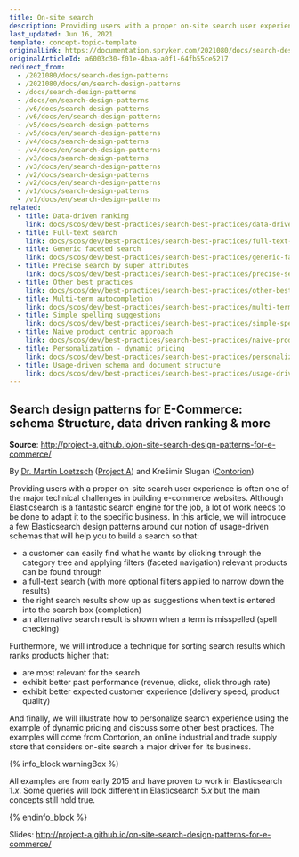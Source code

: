 ```yaml
---
title: On-site search
description: Providing users with a proper on-site search user experience is often one of the major technical challenges in building e-commerce websites.
last_updated: Jun 16, 2021
template: concept-topic-template
originalLink: https://documentation.spryker.com/2021080/docs/search-design-patterns
originalArticleId: a6003c30-f01e-4baa-a0f1-64fb55ce5217
redirect_from:
  - /2021080/docs/search-design-patterns
  - /2021080/docs/en/search-design-patterns
  - /docs/search-design-patterns
  - /docs/en/search-design-patterns
  - /v6/docs/search-design-patterns
  - /v6/docs/en/search-design-patterns  
  - /v5/docs/search-design-patterns
  - /v5/docs/en/search-design-patterns  
  - /v4/docs/search-design-patterns
  - /v4/docs/en/search-design-patterns  
  - /v3/docs/search-design-patterns
  - /v3/docs/en/search-design-patterns  
  - /v2/docs/search-design-patterns
  - /v2/docs/en/search-design-patterns  
  - /v1/docs/search-design-patterns
  - /v1/docs/en/search-design-patterns
related:
  - title: Data-driven ranking
    link: docs/scos/dev/best-practices/search-best-practices/data-driven-ranking.html
  - title: Full-text search
    link: docs/scos/dev/best-practices/search-best-practices/full-text-search.html
  - title: Generic faceted search
    link: docs/scos/dev/best-practices/search-best-practices/generic-faceted-search.html
  - title: Precise search by super attributes
    link: docs/scos/dev/best-practices/search-best-practices/precise-search-by-super-attributes.html
  - title: Other best practices
    link: docs/scos/dev/best-practices/search-best-practices/other-best-practices.html
  - title: Multi-term autocompletion
    link: docs/scos/dev/best-practices/search-best-practices/multi-term-auto-completion.html
  - title: Simple spelling suggestions
    link: docs/scos/dev/best-practices/search-best-practices/simple-spelling-suggestions.html
  - title: Naive product centric approach
    link: docs/scos/dev/best-practices/search-best-practices/naive-product-centric-approach.html
  - title: Personalization - dynamic pricing
    link: docs/scos/dev/best-practices/search-best-practices/personalization-dynamic-pricing.html
  - title: Usage-driven schema and document structure
    link: docs/scos/dev/best-practices/search-best-practices/usage-driven-schema-and-document-structure.html
---
```


## Search design patterns for E-Commerce: schema Structure, data driven ranking & more

**Source**: <http://project-a.github.io/on-site-search-design-patterns-for-e-commerce/>

By [Dr. Martin Loetzsch](http://martin-loetzsch.de/) ([Project A](https://www.project-a.com/)) and Krešimir Slugan ([Contorion](https://contorion.de/))

Providing users with a proper on-site search user experience is often one of the major technical challenges in building e-commerce websites. Although Elasticsearch is a fantastic search engine for the job, a lot of work needs to be done to adapt it to the specific business. In this article, we will introduce a few Elasticsearch design patterns around our notion of usage-driven schemas that will help you to build a search so that:

* a customer can easily find what he wants by clicking through the category tree and applying filters (faceted navigation) relevant products can be found through
* a full-text search (with more optional filters applied to narrow down the results)
* the right search results show up as suggestions when text is entered into the search box (completion)
* an alternative search result is shown when a term is misspelled (spell checking)

Furthermore, we will introduce a technique for sorting search results which ranks products higher that:

* are most relevant for the search
* exhibit better past performance (revenue, clicks, click through rate)
* exhibit better expected customer experience (delivery speed, product quality)

And finally, we will illustrate how to personalize search experience using the example of dynamic pricing and discuss some other best practices. The examples will come from Contorion, an online industrial and trade supply store that considers on-site search a major driver for its business.

{% info_block warningBox %}

All examples are from early 2015 and have proven to work in Elasticsearch 1.*x*. Some queries will look different in Elasticsearch 5.*x* but the main concepts still hold true.

{% endinfo_block %}

Slides: <http://project-a.github.io/on-site-search-design-patterns-for-e-commerce/>
